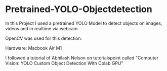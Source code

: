 # Pretrained-YOLO-Objectdetection
In this Project I used a pretrained YOLO Model to detect objects on images, videos and in realtime via webcam.

OpenCV was used for this detection.

Hardware:
Macbook Air M1

I followed a tutorial of Abhilash Nelson on tutorialspoint called "Computer Vision: YOLO Custom Object Detection With Colab GPU"
